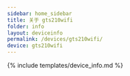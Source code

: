 ```yaml
---
sidebar: home_sidebar
title: 关于 gts210wifi
folder: info
layout: deviceinfo
permalink: /devices/gts210wifi/
device: gts210wifi
---
```

{% include templates/device_info.md %}
